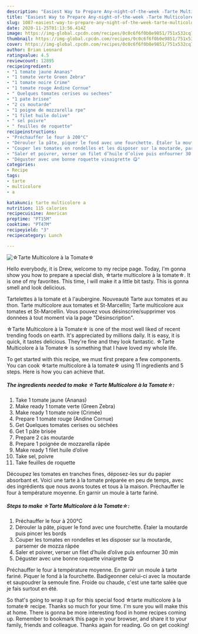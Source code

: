 ```yaml
---
description: "Easiest Way to Prepare Any-night-of-the-week ☆Tarte Multicolore à la Tomate☆"
title: "Easiest Way to Prepare Any-night-of-the-week ☆Tarte Multicolore à la Tomate☆"
slug: 1087-easiest-way-to-prepare-any-night-of-the-week-tarte-multicolore-a-la-tomate
date: 2020-11-25T01:13:56.414Z
image: https://img-global.cpcdn.com/recipes/0c0c6f6f0b0e9851/751x532cq70/☆tarte-multicolore-a-la-tomate☆-photo-principale-de-la-recette.jpg
thumbnail: https://img-global.cpcdn.com/recipes/0c0c6f6f0b0e9851/751x532cq70/☆tarte-multicolore-a-la-tomate☆-photo-principale-de-la-recette.jpg
cover: https://img-global.cpcdn.com/recipes/0c0c6f6f0b0e9851/751x532cq70/☆tarte-multicolore-a-la-tomate☆-photo-principale-de-la-recette.jpg
author: Brian Leonard
ratingvalue: 4.5
reviewcount: 12895
recipeingredient:
- "1 tomate jaune Ananas"
- "1 tomate verte Green Zebra"
- "1 tomate noire Crime"
- "1 tomate rouge Andine Cornue"
- " Quelques tomates cerises ou sechees"
- "1 pate brisee"
- "2 cs moutarde"
- "1 poigne de mozzarella rpe"
- "1 filet huile dolive"
- " sel poivre"
- " feuilles de roquette"
recipeinstructions:
- "Préchauffer le four à 200°C"
- "Dérouler la pâte, piquer le fond avec une fourchette. Étaler la moutarde puis pincer les bords"
- "Couper les tomates en rondelles et les disposer sur la moutarde, parsemer de mozza râpée"
- "Saler et poivrer, verser un filet d’huile d’olive puis enfourner 30 min"
- "Déguster avec une bonne roquette vinaigrette 😋"
categories:
- Recipe
tags:
- tarte
- multicolore
- a

katakunci: tarte multicolore a 
nutrition: 115 calories
recipecuisine: American
preptime: "PT15M"
cooktime: "PT47M"
recipeyield: "3"
recipecategory: Lunch

---
```



![☆Tarte Multicolore à la Tomate☆](https://img-global.cpcdn.com/recipes/0c0c6f6f0b0e9851/751x532cq70/☆tarte-multicolore-a-la-tomate☆-photo-principale-de-la-recette.jpg)

Hello everybody, it is Drew, welcome to my recipe page. Today, I'm gonna show you how to prepare a special dish, ☆tarte multicolore à la tomate☆. It is one of my favorites. This time, I will make it a little bit tasty. This is gonna smell and look delicious.

Tartelettes à la tomate et à l&#39;aubergine. Nouveauté Tarte aux tomates et au thon. Tarte multicolore aux tomates et St-Marcellin; Tarte multicolore aux tomates et St-Marcellin. Vous pouvez vous désinscrire/supprimer vos données à tout moment via la page &#34;Désinscription&#34;.

☆Tarte Multicolore à la Tomate☆ is one of the most well liked of recent trending foods on earth. It's appreciated by millions daily. It is easy, it is quick, it tastes delicious. They're fine and they look fantastic. ☆Tarte Multicolore à la Tomate☆ is something that I have loved my whole life.


To get started with this recipe, we must first prepare a few components. You can cook ☆tarte multicolore à la tomate☆ using 11 ingredients and 5 steps. Here is how you can achieve that.

<!--inarticleads1-->

##### The ingredients needed to make ☆Tarte Multicolore à la Tomate☆:

1. Take 1 tomate jaune (Ananas)
1. Make ready 1 tomate verte (Green Zebra)
1. Make ready 1 tomate noire (Crimée)
1. Prepare 1 tomate rouge (Andine Cornue)
1. Get  Quelques tomates cerises ou séchées
1. Get 1 pâte brisée
1. Prepare 2 càs moutarde
1. Prepare 1 poignée de mozzarella râpée
1. Make ready 1 filet huile d’olive
1. Take  sel, poivre
1. Take  feuilles de roquette


Découpez les tomates en tranches fines, déposez-les sur du papier absorbant et. Voici une tarte à la tomate préparée en peu de temps, avec des ingrédients que nous avons toutes et tous à la maison. Préchauffer le four à température moyenne. En garnir un moule à tarte fariné. 

<!--inarticleads2-->

##### Steps to make ☆Tarte Multicolore à la Tomate☆:

1. Préchauffer le four à 200°C
1. Dérouler la pâte, piquer le fond avec une fourchette. Étaler la moutarde puis pincer les bords
1. Couper les tomates en rondelles et les disposer sur la moutarde, parsemer de mozza râpée
1. Saler et poivrer, verser un filet d’huile d’olive puis enfourner 30 min
1. Déguster avec une bonne roquette vinaigrette 😋


Préchauffer le four à température moyenne. En garnir un moule à tarte fariné. Piquer le fond à la fourchette. Badigeonner celui-ci avec la moutarde et saupoudrer la semoule fine. Froide ou chaude, c&#39;est une tarte salée que je fais surtout en été. 

So that's going to wrap it up for this special food ☆tarte multicolore à la tomate☆ recipe. Thanks so much for your time. I'm sure you will make this at home. There is gonna be more interesting food in home recipes coming up. Remember to bookmark this page in your browser, and share it to your family, friends and colleague. Thanks again for reading. Go on get cooking!
